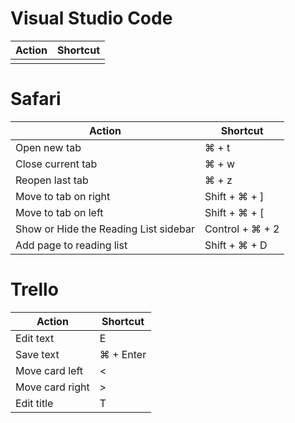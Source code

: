 # Visual Studio Code
| Action | Shortcut |
|------|----------|
|||

# Safari
| Action | Shortcut |
|------|----------|
| Open new tab|⌘ + t|
|Close current tab| ⌘ + w|
|Reopen last tab|⌘ + z|
|Move to tab on right|Shift + ⌘ + ]|
|Move to tab on left|Shift + ⌘ + [|
|Show or Hide the Reading List sidebar|Control + ⌘ + 2 |
|Add page to reading list|Shift + ⌘ + D |

# Trello

| Action | Shortcut |
|------|----------|
|Edit text|E|
|Save text|⌘ + Enter|
|Move card left| < |
|Move card right| > |
|Edit title| T | 
